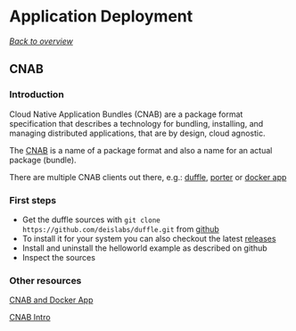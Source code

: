 # Application Deployment

[_Back to overview_](README.md)

## CNAB

### Introduction

Cloud Native Application Bundles (CNAB) are a package format specification that describes a technology for bundling, installing, and managing distributed applications, that are by design, cloud agnostic.

The [CNAB](https://cnab.io/) is a name of a package format and also a name for an actual package (bundle).

There are multiple CNAB clients out there, e.g.: [duffle](https://duffle.sh/), [porter](https://porter.sh/) or [docker app](https://github.com/docker/app)

### First steps

- Get the duffle sources with `git clone https://github.com/deislabs/duffle.git` from [github](https://github.com/deislabs/duffle)
- To install it for your system you can also checkout the latest [releases](https://github.com/deislabs/duffle/releases)
- Install and uninstall the helloworld example as described on github
- Inspect the sources

### Other resources

[CNAB and Docker App](https://blog.docker.com/2018/12/docker-app-and-cnab/)

[CNAB Intro](https://cloudblogs.microsoft.com/opensource/2018/12/04/announcing-cnab-cloud-agnostic-format-packaging-running-distributed-applications/)
